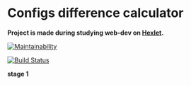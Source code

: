 <h1>Configs difference calculator</h1>

**Project is made during studying web-dev on [Hexlet](https://ru.hexlet.io/?ref=50614).**

[![Maintainability](https://api.codeclimate.com/v1/badges/c1145e630035538d8a73/maintainability)](https://codeclimate.com/github/TyrionFront/project-lvl2-s341/maintainability)

[![Build Status](https://travis-ci.org/TyrionFront/project-lvl2-s341.svg?branch=master)](https://travis-ci.org/TyrionFront/project-lvl2-s341)



**stage 1**
